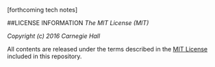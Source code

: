 
[forthcoming tech notes]


##LICENSE INFORMATION
_The MIT License (MIT)_

_Copyright (c) 2016 Carnegie Hall_

All contents are released under the terms described in the [MIT License](https://github.com/CarnegieHall/quality-control/blob/master/LICENSE) included in this repository.

